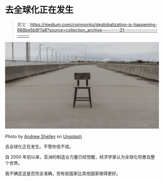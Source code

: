 # 去全球化正在发生

> 原文：<https://medium.com/coinmonks/deglobalization-is-happening-668be5b8f7a8?source=collection_archive---------31----------------------->

![](img/e8f7f62e83752c08674be638cdec55e7.png)

Photo by [Andrew Shelley](https://unsplash.com/@andrewshelley?utm_source=medium&utm_medium=referral) on [Unsplash](https://unsplash.com?utm_source=medium&utm_medium=referral)

去全球化正在发生。不管你信不信。

自 2000 年初以来，亚洲的制造业力量已经觉醒，经济学家认为全球化将惠及整个世界。

我不确定这是否完全准确，但有些国家比其他国家做得更好。